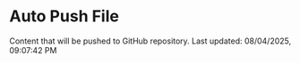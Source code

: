 # Auto Push File

Content that will be pushed to GitHub repository.
Last updated: 08/04/2025, 09:07:42 PM